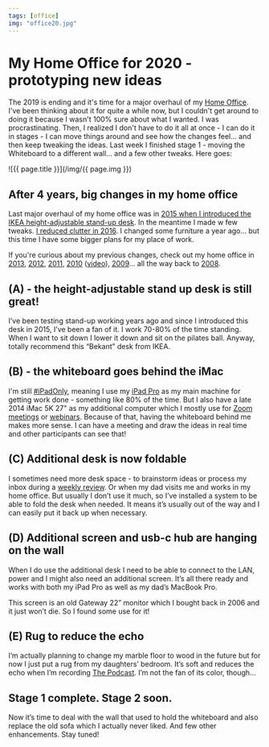 ```yaml
---
tags: [office]
img: "office20.jpg"
---
```


# My Home Office for 2020 - prototyping new ideas

The 2019 is ending and it's time for a major overhaul of my [Home Office](/office). I've been thinking about it for quite a while now, but I couldn't get around to doing it because I wasn't 100% sure about what I wanted. I was procrastinating. Then, I realized I don't have to do it all at once - I can do it in stages - I can move things around and see how the changes feel... and then keep tweaking the ideas. Last week I finished stage 1 - moving the Whiteboard to a different wall... and a few other tweaks. Here goes:

<!--More-->

![{{ page.title }}](/img/{{ page.img }})

## After 4 years, big changes in my home office

Last major overhaul of my home office was in [2015 when I introduced the IKEA height-adjustable stand-up desk](https://sliwinski.com/homeoffice2015/). In the meantime I made w few tweaks. [I reduced clutter in 2016](https://sliwinski.com/homeoffice2016/). I changed some furniture a year ago... but this time I have some bigger plans for my place of work.

If you're curious about my previous changes, check out my home office in [2013](https://sliwinski.com/show-home-office-2013), [2012](https://sliwinski.com/simplifying-productive-home-office-in-2012), [2011](https://sliwinski.com/cable-management-in-my-home-office), [2010](https://sliwinski.com/zen-in-my-new-2010-clutter-free-home-office)
([video](https://sliwinski.com/show-30-clutter-free-home-office-optimized-for-gtd)), [2009](https://sliwinski.com/christmas-cleaning-clutter-free-productive-ho)... all the way back to [2008](https://sliwinski.com/declutter-your-desk-why-i-love-my-clutter-fre).

## (A) - the height-adjustable stand up desk is still great!

I’ve been testing stand-up working  years ago and since I introduced this desk in 2015, I’ve been a fan of it. I work 70-80% of the time standing. When I want to sit down I lower it down and sit on the pilates ball. Anyway, totally recommend this “Bekant” desk from IKEA.


## (B) - the whiteboard goes behind the iMac

I'm still [#iPadOnly](https://ipadonly.com), meaning I use my [iPad Pro](/ipadonly) as my main machine for getting work done - something like 80% of the time. But I also have a late 2014 iMac 5K 27" as my additional computer which I mostly use for [Zoom meetings](https://sliwinski.com/zoom/) or [webinars](https://sliwinski.com/webinars/). Because of that, having the whiteboard behind me makes more sense. I can have a meeting and draw the ideas in real time and other participants can see that!

## (C) Additional desk is now foldable

I sometimes need more desk space - to brainstorm ideas or process my inbox during a [weekly review](https://sliwinski.com/review). Or when my dad visits me and works in my home office. But usually I don’t use it much, so I’ve installed a system to be able to fold the desk when needed. It means it’s usually out of the way and I can easily put it back up when necessary. 

## (D) Additional screen and usb-c hub are hanging on the wall

When I do use the additional desk I need to be able to connect to the LAN, power and I might also need an additional screen. It’s all there ready and works with both my iPad Pro as well as my dad’s MacBook Pro.

This screen is an old Gateway 22” monitor which I bought back in 2006 and it just won’t die. So I found some use for it!

## (E) Rug to reduce the echo

I’m actually planning to change my marble floor to wood in the future but for now I just put a rug from my daughters’ bedroom. It’s soft and reduces the echo when I’m recording [The Podcast](/podcast). I’m not the fan of its color, though...

## Stage 1 complete. Stage 2 soon. 

Now it’s time to deal with the wall that used to hold the whiteboard and also replace the old sofa which I actually never liked. And few other enhancements. Stay tuned!

[n]: https://nozbe.com/?a=mike
[p]: /podcast